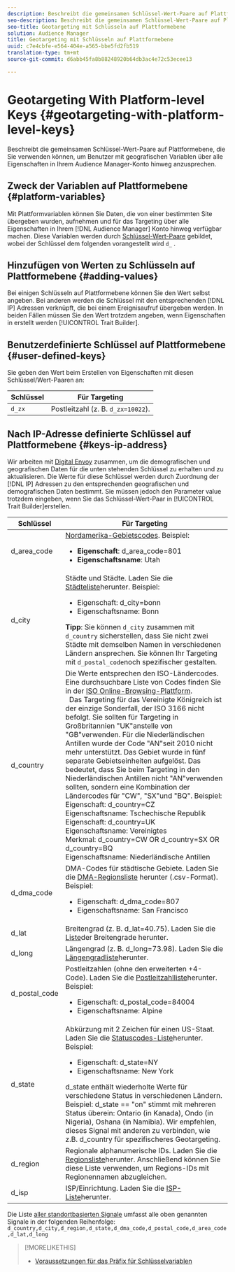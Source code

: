 ```yaml
---
description: Beschreibt die gemeinsamen Schlüssel-Wert-Paare auf Plattformebene, die Sie verwenden können, um Benutzer mit geografischen Variablen über alle Eigenschaften in Ihrem Audience Manager-Konto hinweg anzusprechen.
seo-description: Beschreibt die gemeinsamen Schlüssel-Wert-Paare auf Plattformebene, die Sie verwenden können, um Benutzer mit geografischen Variablen über alle Eigenschaften in Ihrem Audience Manager-Konto hinweg anzusprechen.
seo-title: Geotargeting mit Schlüsseln auf Plattformebene
solution: Audience Manager
title: Geotargeting mit Schlüsseln auf Plattformebene
uuid: c7e4cbfe-e564-404e-a565-bbe5fd2fb519
translation-type: tm+mt
source-git-commit: d6abb45fa8b88248920b64db3ac4e72c53ecee13

---
```



# Geotargeting With Platform-level Keys {#geotargeting-with-platform-level-keys}

Beschreibt die gemeinsamen Schlüssel-Wert-Paare auf Plattformebene, die Sie verwenden können, um Benutzer mit geografischen Variablen über alle Eigenschaften in Ihrem Audience Manager-Konto hinweg anzusprechen.

<!-- c_tb_platform_vars.xml -->

## Zweck der Variablen auf Plattformebene {#platform-variables}

Mit Plattformvariablen können Sie Daten, die von einer bestimmten Site übergeben wurden, aufnehmen und für das Targeting über alle Eigenschaften in Ihrem [!DNL Audience Manager] Konto hinweg verfügbar machen. Diese Variablen werden durch [Schlüssel-Wert-Paare](../../reference/key-value-pairs-explained.md) gebildet, wobei der Schlüssel dem folgenden vorangestellt wird `d_` .

## Hinzufügen von Werten zu Schlüsseln auf Plattformebene {#adding-values}

Bei einigen Schlüsseln auf Plattformebene können Sie den Wert selbst angeben. Bei anderen werden die Schlüssel mit den entsprechenden [!DNL IP] Adressen verknüpft, die bei einem Ereignisaufruf übergeben werden. In beiden Fällen müssen Sie den Wert trotzdem angeben, wenn Eigenschaften in erstellt werden [!UICONTROL Trait Builder].

## Benutzerdefinierte Schlüssel auf Plattformebene {#user-defined-keys}

Sie geben den Wert beim Erstellen von Eigenschaften mit diesen Schlüssel/Wert-Paaren an:

| Schlüssel | Für Targeting |
|---|---|
| `d_zx` | Postleitzahl (z. B. `d_zx=10022`). |

## Nach IP-Adresse definierte Schlüssel auf Plattformebene {#keys-ip-address}

Wir arbeiten mit [Digital Envoy](https://www.digitalenvoy.com/) zusammen, um die demografischen und geografischen Daten für die unten stehenden Schlüssel zu erhalten und zu aktualisieren. Die Werte für diese Schlüssel werden durch Zuordnung der [!DNL IP] Adressen zu den entsprechenden geografischen und demografischen Daten bestimmt. Sie müssen jedoch den Parameter value trotzdem eingeben, wenn Sie das Schlüssel-Wert-Paar in [!UICONTROL Trait Builder]erstellen.

| Schlüssel | Für Targeting |
|--- |--- |
| d_area_code | [Nordamerika-Gebietscodes](https://en.wikipedia.org/wiki/List_of_North_American_Numbering_Plan_area_codes).  Beispiel: <ul><li>**Eigenschaft**:  d_area_code=801</li><li>**Eigenschaftsname**: Utah</li></ul> |
| d_city | Städte und Städte. Laden Sie die [Städteliste](assets/d_city.txt)herunter.  Beispiel: <ul><li>Eigenschaft:  d_city=bonn</li><li>Eigenschaftsname: Bonn</li></ul> **Tipp**: Sie können `d_city` zusammen mit `d_country` sicherstellen, dass Sie nicht zwei Städte mit demselben Namen in verschiedenen Ländern ansprechen. Sie können Ihr Targeting mit `d_postal_code`noch spezifischer gestalten. |
| d_country | Die Werte entsprechen den ISO-Ländercodes. Eine durchsuchbare Liste von Codes finden Sie in der [ISO Online-Browsing-Plattform](https://www.iso.org/obp/ui/#home). <br>  Das Targeting für das Vereinigte Königreich ist der einzige Sonderfall, der ISO 3166 nicht befolgt. Sie sollten für Targeting in Großbritannien "UK"anstelle von "GB"verwenden.  Für die Niederländischen Antillen wurde der Code "AN"seit 2010 nicht mehr unterstützt. Das Gebiet wurde in fünf separate Gebietseinheiten aufgelöst. Das bedeutet, dass Sie beim Targeting in den Niederländischen Antillen nicht "AN"verwenden sollten, sondern eine Kombination der Ländercodes für "CW", "SX"und "BQ".  Beispiel:  <br>Eigenschaft:  d_country=CZ <br>Eigenschaftsname: Tschechische Republik <br>Eigenschaft:  d_country=UK <br>Eigenschaftsname: Vereinigtes <br>Merkmal:  d_country=CW OR d_country=SX OR d_country=BQ <br>Eigenschaftsname: Niederländische Antillen |
| d_dma_code | DMA-Codes für städtische Gebiete. Laden Sie die [DMA-Regionsliste](assets/DMAregions.csv) herunter (.csv-Format).  Beispiel: <ul><li>Eigenschaft:  d_dma_code=807</li><li>Eigenschaftsname: San Francisco</li></ul> |
| d_lat | Breitengrad (z. B. d_lat=40.75). Laden Sie die [Liste](assets/d_lat.txt)der Breitengrade herunter. |
| d_long | Längengrad (z. B. d_long=73.98). Laden Sie die [Längengradliste](assets/d_long.txt)herunter. |
| d_postal_code | Postleitzahlen (ohne den erweiterten +4-Code). Laden Sie die [Postleitzahlliste](assets/d_postal_code.txt)herunter.  Beispiel: <ul><li>Eigenschaft:  d_postal_code=84004 </li><li>Eigenschaftsname: Alpine</li></ul> |
| d_state | Abkürzung mit 2 Zeichen für einen US-Staat. Laden Sie die [Statuscodes-Liste](assets/d_state.txt)herunter.  Beispiel: <ul><li>Eigenschaft:  d_state=NY </li><li>Eigenschaftsname: New York</li></ul>d_state enthält wiederholte Werte für verschiedene Status in verschiedenen Ländern. Beispiel: d_state == "on" stimmt mit mehreren Status überein: Ontario (in Kanada), Ondo (in Nigeria), Oshana (in Namibia). Wir empfehlen, dieses Signal mit anderen zu verbinden, wie z.B. d_country für spezifischeres Geotargeting. |
| d_region | Regionale alphanumerische IDs. Laden Sie die [Regionsliste](assets/Country_RegionCodes_City.csv)herunter.  Anschließend können Sie diese Liste verwenden, um Regions-IDs mit Regionennamen abzugleichen. |
| d_isp | ISP/Einrichtung. Laden Sie die [ISP-Liste](assets/d_isp.txt)herunter. |

Die Liste [aller standortbasierten Signale](assets/all.csv) umfasst alle oben genannten Signale in der folgenden Reihenfolge: `d_country,d_city,d_region,d_state,d_dma_code,d_postal_code,d_area_code,d_lat,d_long`

>[!MORELIKETHIS]
>
>* [Voraussetzungen für das Präfix für Schlüsselvariablen](../../features/traits/trait-variable-prefixes.md)

